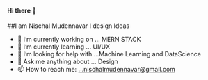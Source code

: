 #### Hi there 👋
##I am Nischal Mudennavar
 I design Ideas 
- 🔭 I’m currently working on ... MERN STACK 
- 🌱 I’m currently learning ... UI/UX
- 🤔 I’m looking for help with ...Machine Learning and DataScience
- 💬 Ask me anything about ... Design
- 📫 How to reach me: ...nischalmudennavar@gmail.com

